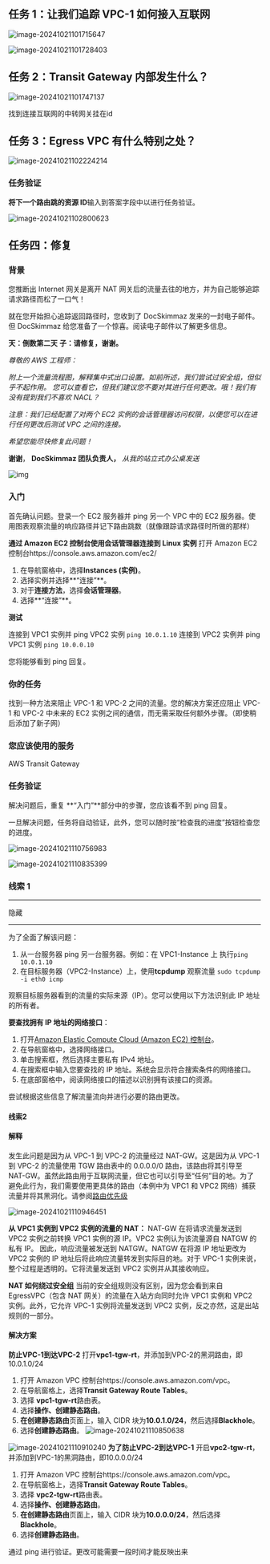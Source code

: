 ## 任务 1：让我们追踪 VPC-1 如何接入互联网

![image-20241021101715647](./img/image-20241021101715647.png)

![image-20241021101728403](./img/image-20241021101728403.png)

## 任务 2：Transit Gateway 内部发生什么？

![image-20241021101747137](./img/image-20241021101747137.png)

找到连接互联网的中转网关挂在id



## 任务 3：Egress VPC 有什么特别之处？

![image-20241021102224214](./img/image-20241021102224214.png)

### 任务验证

**将下一个路由跳的资源 ID**输入到答案字段中以进行任务验证。

![image-20241021102800623](./img/image-20241021102800623.png)

## 任务四：修复

### 背景

您推断出 Internet 网关是离开 NAT 网关后的流量去往的地方，并为自己能够追踪请求路径而松了一口气！

就在您开始担心追踪返回路径时，您收到了 DocSkimmaz 发来的一封电子邮件。但 DocSkimmaz 给您准备了一个惊喜。阅读电子邮件以了解更多信息。

**天：倒数第二天**
**子：请修复，谢谢。**

*尊敬的 AWS 工程师：*

*附上一个流量流程图，解释集中式出口设置。如前所述，我们尝试过安全组，但似乎不起作用。
您可以查看它，但我们建议您不要对其进行任何更改。哦！我们有没有提到我们不喜欢 NACL？*

*注意：我们已经配置了对两个 EC2 实例的会话管理器访问权限，以便您可以在进行任何更改后测试 VPC 之间的连接。*

*希望您能尽快修复此问题！*

**谢谢**，
**DocSkimmaz 团队负责人，**
*从我的站立式办公桌发送*

![img](./img/Task4_Image.png)



### 入门

首先确认问题。登录一个 EC2 服务器并 ping 另一个 VPC 中的 EC2 服务器。使用图表观察流量的响应路径并记下路由跳数（就像跟踪请求路径时所做的那样）

**通过 Amazon EC2 控制台使用会话管理器连接到 Linux 实例**
打开 Amazon EC2 控制台https://console.aws.amazon.com/ec2/

1. 在导航窗格中，选择**Instances (实例)**。
2. 选择实例并选择**“连接”**。
3. 对于**连接方法**，选择**会话管理器**。
4. 选择**“连接”**。

**测试**

连接到 VPC1 实例并 ping VPC2 实例
`ping 10.0.1.10`
连接到 VPC2 实例并 ping VPC1 实例
`ping 10.0.0.10`

您将能够看到 ping 回复。

### 你的任务

找到一种方法来阻止 VPC-1 和 VPC-2 之间的流量。您的解决方案还应阻止 VPC-1 和 VPC-2 中未来的 EC2 实例之间的通信，而无需采取任何额外步骤。（即使稍后添加了新子网）

### 您应该使用的服务

AWS Transit Gateway

### 任务验证

解决问题后，重复 **“入门”**部分中的步骤，您应该看不到 ping 回复。

一旦解决问题，任务将自动验证，此外，您可以随时按“检查我的进度”按钮检查您的进度。

![image-20241021110756983](./img/image-20241021110756983.png)

![image-20241021110835399](./img/image-20241021110835399.png)



### 线索 1

------

隐藏

------

为了全面了解该问题：

1. 从一台服务器 ping 另一台服务器。例如：在 VPC1-Instance 上
   执行`ping 10.0.1.10`
2. 在目标服务器（VPC2-Instance）上，使用**tcpdump** 观察流量 `sudo tcpdump -i eth0 icmp`

观察目标服务器看到的流量的实际来源（IP）。您可以使用以下方法识别此 IP 地址的所有者。

**要查找拥有 IP 地址的网络接口**：

1. 打开[Amazon Elastic Compute Cloud (Amazon EC2) 控制台](https://console.aws.amazon.com/ec2/)。
2. 在导航窗格中，选择网络接口。
3. 单击搜索框，然后选择主要私有 IPv4 地址。
4. 在搜索框中输入您要查找的 IP 地址。系统会显示符合搜索条件的网络接口。
5. 在底部窗格中，阅读网络接口的描述以识别拥有该接口的资源。

尝试根据这些信息了解流量流向并进行必要的路由更改。





#### 线索2

#### 解释

发生此问题是因为从 VPC-1 到 VPC-2 的流量经过 NAT-GW。这是因为从 VPC-1 到 VPC-2 的流量使用 TGW 路由表中的 0.0.0.0/0 路由，该路由将其引导至 NAT-GW。虽然此路由用于互联网流量，但它也可以引导至“任何”目的地。为了避免此行为，我们需要使用更具体的路由（本例中为 VPC1 和 VPC2 网络）捕获流量并将其黑洞化。请参阅[路由优先级](https://docs.aws.amazon.com/vpc/latest/userguide/VPC_Route_Tables.html#route-tables-priority)

![image-20241021110946451](./img/image-20241021110946451.png)

**从 VPC1 实例到 VPC2 实例的流量的 NAT：**
NAT-GW 在将请求流量发送到 VPC2 实例之前转换 VPC1 实例的源 IP。VPC2 实例认为该流量源自 NATGW 的私有 IP。
因此，响应流量被发送到 NATGW。NATGW 在将源 IP 地址更改为 VPC2 实例的 IP 地址后将此响应流量转发到实际目的地。对于 VPC-1 实例来说，整个过程是透明的。它将流量发送到 VPC2 实例并从其接收响应。

**NAT 如何绕过安全组**
当前的安全组规则没有区别，因为您会看到来自 EgressVPC（包含 NAT 网关）的流量在入站方向同时允许 VPC1 实例和 VPC2 实例。此外，它允许 VPC-1 实例将流量发送到 VPC2 实例，反之亦然，这是出站规则的一部分。

#### 解决方案

**防止VPC-1到达VPC-2**
打开**vpc1-tgw-rt**，并添加到VPC-2的黑洞路由，即10.0.1.0/24

1. 打开 Amazon VPC 控制台https://console.aws.amazon.com/vpc。
2. 在导航窗格上，选择**Transit Gateway Route Tables**。
3. 选择 **vpc1-tgw-rt**路由表。
4. 选择**操作、创建静态路由**。
5. **在创建静态路由**页面上，输入 CIDR 块为**10.0.1.0/24**，然后选择**Blackhole**。
6. 选择**创建静态路由**。
![image-20241021110850638](./img/image-20241021110850638.png)

![image-20241021110910240](./img/image-20241021110910240.png)
**为了防止VPC-2到达VPC-1**
开启**vpc2-tgw-rt**，并添加到VPC-1的黑洞路由，即10.0.0.0/24

1. 打开 Amazon VPC 控制台https://console.aws.amazon.com/vpc。
2. 在导航窗格上，选择**Transit Gateway Route Tables**。
3. 选择 **vpc2-tgw-rt**路由表。
4. 选择**操作、创建静态路由**。
5. **在创建静态路由**页面上，输入 CIDR 块为**10.0.0.0/24**，然后选择**Blackhole**。
6. 选择**创建静态路由**。

通过 ping 进行验证。更改可能需要一段时间才能反映出来